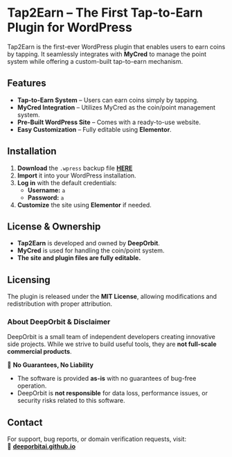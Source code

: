 
# Tap2Earn – The First Tap-to-Earn Plugin for WordPress  

Tap2Earn is the first-ever WordPress plugin that enables users to earn coins by tapping. It seamlessly integrates with **MyCred** to manage the point system while offering a custom-built tap-to-earn mechanism.  

## Features  

- **Tap-to-Earn System** – Users can earn coins simply by tapping.  
- **MyCred Integration** – Utilizes MyCred as the coin/point management system.  
- **Pre-Built WordPress Site** – Comes with a ready-to-use website.  
- **Easy Customization** – Fully editable using **Elementor**.  

## Installation  

1. **Download** the `.wpress` backup file **[HERE](https://mega.nz/file/7SQEkQra#6hufzjmK0t8-GYM7NXYhs6VkUzJIdfZpRjhptHpXQJI)**
2. **Import** it into your WordPress installation.  
3. **Log in** with the default credentials:  
   - **Username:** `a`  
   - **Password:** `a`  
4. **Customize** the site using **Elementor** if needed.  

## License & Ownership  

- **Tap2Earn** is developed and owned by **DeepOrbit**.  
- **MyCred** is used for handling the coin/point system.  
- **The site and plugin files are fully editable.**  

## Licensing  

The plugin is released under the **MIT License**, allowing modifications and redistribution with proper attribution.  

### About DeepOrbit & Disclaimer  

DeepOrbit is a small team of independent developers creating innovative side projects. While we strive to build useful tools, they are **not full-scale commercial products**.  

🚨 **No Guarantees, No Liability**  
- The software is provided **as-is** with no guarantees of bug-free operation.  
- DeepOrbit is **not responsible** for data loss, performance issues, or security risks related to this software.  

## Contact  

For support, bug reports, or domain verification requests, visit:  
🔗 **[deeporbitai.github.io](https://deeporbitai.github.io)**
